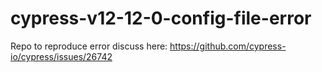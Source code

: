 # cypress-v12-12-0-config-file-error

Repo to reproduce error discuss here: https://github.com/cypress-io/cypress/issues/26742

